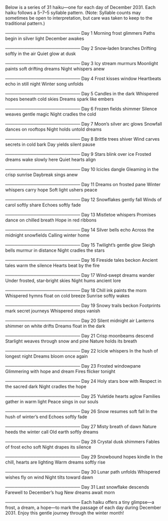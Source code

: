 Below is a series of 31 haiku—one for each day of December 2031. Each haiku follows a 5–7–5 syllable pattern. (Note: Syllable counts may sometimes be open to interpretation, but care was taken to keep to the traditional pattern.)

────────────────────────
Day 1
Morning frost glimmers
Paths begin in silver light
December awakes

────────────────────────
Day 2
Snow‐laden branches
Drifting softly in the air
Quiet glow at dusk

────────────────────────
Day 3
Icy stream murmurs
Moonlight paints soft drifting dreams
Night whispers anew

────────────────────────
Day 4
Frost kisses window
Heartbeats echo in still night
Winter song unfolds

────────────────────────
Day 5
Candles in the dark
Whispered hopes beneath cold skies
Dreams spark like embers

────────────────────────
Day 6
Frozen fields shimmer
Silence weaves gentle magic
Night cradles the cold

────────────────────────
Day 7
Moon’s silver arc glows
Snowfall dances on rooftops
Night holds untold dreams

────────────────────────
Day 8
Brittle trees shiver
Wind carves secrets in cold bark
Day yields silent pause

────────────────────────
Day 9
Stars blink over ice
Frosted dreams wake slowly here
Quiet hearts align

────────────────────────
Day 10
Icicles dangle
Gleaming in the crisp sunrise
Daybreak sings anew

────────────────────────
Day 11
Dreams on frosted pane
Winter whispers carry hope
Soft light ushers peace

────────────────────────
Day 12
Snowflakes gently fall
Winds of carol softly share
Echoes softly fade

────────────────────────
Day 13
Mistletoe whispers
Promises dance on chilled breath
Hope in red ribbons

────────────────────────
Day 14
Silver bells echo
Across the midnight snowfields
Calling winter home

────────────────────────
Day 15
Twilight’s gentle glow
Sleigh bells murmur in distance
Night cradles the stars

────────────────────────
Day 16
Fireside tales beckon
Ancient tales warm the silence
Hearts beat by the fire

────────────────────────
Day 17
Wind‐swept dreams wander
Under frosted, star‐bright skies
Night hums ancient lore

────────────────────────
Day 18
Chill ink paints the morn
Whispered hymns float on cold breeze
Sunrise softly wakes

────────────────────────
Day 19
Snowy trails beckon
Footprints mark secret journeys
Whispered steps vanish

────────────────────────
Day 20
Silent midnight air
Lanterns shimmer on white drifts
Dreams float in the dark

────────────────────────
Day 21
Crisp moonbeams descend
Starlight weaves through snow and pine
Nature holds its breath

────────────────────────
Day 22
Icicle whispers
In the hush of longest night
Dreams bloom once again

────────────────────────
Day 23
Frosted windowpane
Glimmering with hope and dream
Fires flicker tonight

────────────────────────
Day 24
Holy stars bow with
Respect in the sacred dark
Night cradles the hope

────────────────────────
Day 25
Yuletide hearts aglow
Families gather in warm light
Peace sings in our souls

────────────────────────
Day 26
Snow resumes soft fall
In the hush of winter’s end
Echoes softly fade

────────────────────────
Day 27
Misty breath of dawn
Nature heeds the winter call
Old earth softly dreams

────────────────────────
Day 28
Crystal dusk shimmers
Fables of frost echo soft
Night drapes its silence

────────────────────────
Day 29
Snowbound hopes kindle
In the chill, hearts are lighting
Warm dreams softly rise

────────────────────────
Day 30
Lunar path unfolds
Whispered wishes fly on wind
Night tilts toward dawn

────────────────────────
Day 31
Last snowflake descends
Farewell to December’s hug
New dreams await morn

────────────────────────
Each haiku offers a tiny glimpse—a frost, a dream, a hope—to mark the passage of each day during December 2031. Enjoy this gentle journey through the winter month!
